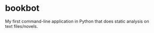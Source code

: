# bookbot
My first command-line application in Python that does static analysis on text files/novels.
